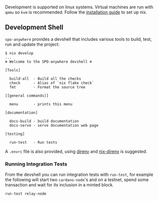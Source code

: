 Development is supported on linux systems. Virtual machines are run with `qemu` so `kvm` is recommended. Follow the [installation guide](https://mlabs-haskell.github.io/cardano.nix/getting-started/installation/) to set up nix.

## Development Shell

`spo-anywhere` provides a devshell that includes various tools to build, test, run and update the project:

```
$ nix develop
...
❄️ Welcome to the SPO-anywhere devshell ❄️

[Tools]

  build-all  - Build all the checks
  check      - Alias of `nix flake check`
  fmt        - Format the source tree

[[general commands]]

  menu       - prints this menu

[documentation]

  docs-build - build documentation
  docs-serve - serve documentation web page

[testing]

  run-test   - Run tests
```

A `.envrc` file is also provided, using [direnv](https://direnv.net/) and [nix-direnv](https://github.com/nix-community/nix-direnv) is suggested.

### Running Integration Tests

From the devshell you can run integration tests with `run-test`, for example the following will start two `cardano-node`'s and on a testnet, spend some transaction and wait for its inclusion in a minted block.

```
run-test relay-node
```
